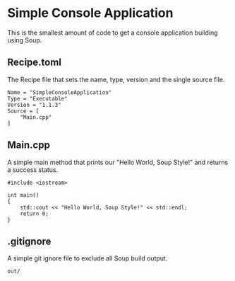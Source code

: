 #  Simple Console Application
This is the smallest amount of code to get a console application building using Soup.

## Recipe.toml
The Recipe file that sets the name, type, version and the single source file.
```
Name = "SimpleConsoleApplication"
Type = "Executable"
Version = "1.1.3"
Source = [
    "Main.cpp"
]
```

## Main.cpp
A simple main method that prints our "Hello World, Soup Style!" and returns a success status.
```
#include <iostream>

int main()
{
    std::cout << "Hello World, Soup Style!" << std::endl;
    return 0;
}
```

## .gitignore
A simple git ignore file to exclude all Soup build output.
```
out/
```